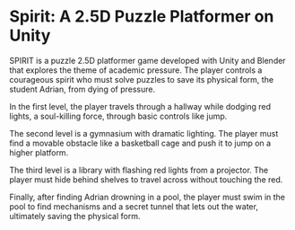 # Spirit: A 2.5D Puzzle Platformer on Unity

SPIRIT is a puzzle 2.5D platformer game developed with Unity and Blender that explores the theme of academic pressure. The player controls a courageous spirit who must solve puzzles to save its physical form, the student Adrian, from dying of pressure.

In the first level, the player travels through a hallway while dodging red lights, a soul-killing force, through basic controls like jump.

The second level is a gymnasium with dramatic lighting. The player must find a movable obstacle like a basketball cage and push it to jump on a higher platform.

The third level is a library with flashing red lights from a projector. The player must hide behind shelves to travel across without touching the red.

Finally, after finding Adrian drowning in a pool, the player must swim in the pool to find mechanisms and a secret tunnel that lets out the water, ultimately saving the physical form.
